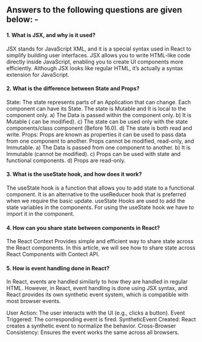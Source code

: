 ## Answers to the following questions are given below: -
#### 1. What is JSX, and why is it used?
JSX stands for JavaScript XML, and it is a special syntax used in React to simplify building user interfaces. JSX allows you to write HTML-like code directly inside JavaScript, enabling you to create UI components more efficiently. Although JSX looks like regular HTML, it’s actually a syntax extension for JavaScript.

#### 2. What is the difference between State and Props? 
State: The state represents parts of an Application that can change. Each component can have its State. The state is Mutable and It is local to the component only.
a) The Data is passed within the component only.
b) It is Mutable ( can be modified).
c) The state can be used only with the state components/class component (Before 16.0).
d) The state is both read and write.
Props: Props are known as properties it can be used to pass data from one component to another. Props cannot be modified, read-only, and Immutable.
a) The Data is passed from one component to another.
b) It is Immutable (cannot be modified).
c) Props can be used with state and functional components.
d) Props are read-only.

#### 3. What is the useState hook, and how does it work?
The useState hook is a function that allows you to add state to a functional component. It is an alternative to the useReducer hook that is preferred when we require the basic update. useState Hooks are used to add the state variables in the components. For using the useState hook we have to import it in the component.

#### 4. How can you share state between components in React?
The React Context Provides simple and efficient way to share state across the React components. In this article, we will see how to share state across React Components with Contect API.

#### 5. How is event handling done in React?
In React, events are handled similarly to how they are handled in regular HTML. However, in React, event handling is done using JSX syntax, and React provides its own synthetic event system, which is compatible with most browser events.

User Action: The user interacts with the UI (e.g., clicks a button).
Event Triggered: The corresponding event is fired.
SyntheticEvent Created: React creates a synthetic event to normalize the behavior.
Cross-Browser Consistency: Ensures the event works the same across all browsers.

